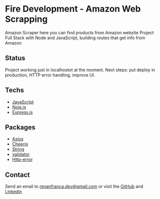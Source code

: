 # Fire Development - Amazon Web Scrapping

Amazon Scraper here you can find products from Amazon website
Project Full Stack with Node and JavaScript, building routes that get info from Amazon

## Status

Project working just in localhostot at the moment.
Next steps:
put deploy in production,
HTTP error handling,
improve UI.

    
## Techs

- [JavaScript]([https://reactjs.org/](https://developer.mozilla.org/pt-BR/docs/Web/JavaScript))
- [Noje.js](https://nodejs.org/en)
- [Express.js](https://expressjs.com/pt-br/)

  
## Packages 

- [Axios](https://axios-http.com/ptbr/docs/intro)
- [Cheerio](https://www.npmjs.com/package/cheerio?activeTab=readme)
- [String](https://www.npmjs.com/package/string)
- [validator](https://www.npmjs.com/package/validator)
- [Http-error](https://www.npmjs.com/package/http-errors)

## Contact

Send an email to renanfranca.dev@gmail.com or visit the [GitHub](https://github.com/RenanFrancaDev) and [Linkedin](https://www.linkedin.com/in/renan-franca/)

